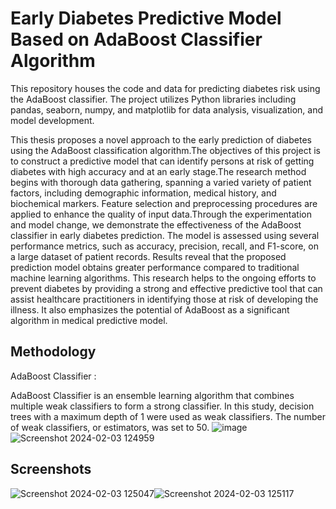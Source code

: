 
# Early Diabetes Predictive Model Based on AdaBoost Classifier Algorithm

This repository houses the code and data for predicting diabetes risk using the AdaBoost classifier. The project utilizes Python libraries including pandas, seaborn, numpy, and matplotlib for data analysis, visualization, and model development.

This thesis proposes a novel approach to the early prediction of diabetes using the AdaBoost classification algorithm.The objectives of this project is to construct a predictive model that can identify persons at risk of getting diabetes with high accuracy and at an early stage.The research method begins with thorough data gathering, spanning a varied variety of patient factors, including demographic information, medical history, and biochemical markers. Feature selection and preprocessing procedures are applied to enhance the quality of input data.Through the experimentation and model change, we demonstrate the effectiveness of the AdaBoost classifier in early diabetes prediction. The model is assessed using several performance metrics, such as accuracy, precision, recall, and F1-score, on a large dataset of patient records. Results reveal that the proposed prediction model obtains greater performance compared to traditional machine learning algorithms. This research helps to 
the ongoing efforts to prevent diabetes by providing a strong and effective predictive tool that can assist healthcare practitioners in identifying those at risk of developing the illness. It also emphasizes the potential of AdaBoost as a significant algorithm in medical predictive model.



## Methodology

AdaBoost Classifier :

AdaBoost Classifier is an ensemble learning algorithm that combines multiple weak classifiers to form a strong classifier. In this study, decision trees with a maximum depth of 1 were used as weak classifiers. The number of weak classifiers, or estimators, was set to 50.
![image](https://github.com/samayunPathan/Diabetes-Prediction-Model-Based-On-AdaBoost-Classifier/assets/93588462/93bd56f9-b5df-469f-8304-fe759c40a136)
![Screenshot 2024-02-03 124959](https://github.com/samayunPathan/Diabetes-Prediction-Model-Based-On-AdaBoost-Classifier/assets/93588462/46031627-5172-46d9-a2ff-bb56d76c3a29)



## Screenshots

![Screenshot 2024-02-03 125047](https://github.com/samayunPathan/Diabetes-Prediction-Model-Based-On-AdaBoost-Classifier/assets/93588462/fb1b3d2f-dbe4-40bd-bb3c-488cedf7d4cc)![Screenshot 2024-02-03 125117](https://github.com/samayunPathan/Diabetes-Prediction-Model-Based-On-AdaBoost-Classifier/assets/93588462/77b8ce39-bcc3-4896-b7ca-1a7dea1fe731)



